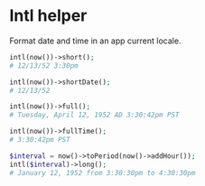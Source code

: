 # Intl helper

Format date and time in an app current locale.

```php
intl(now())->short();
# 12/13/52 3:30pm

intl(now())->shortDate();
# 12/13/52

intl(now())->full();
# Tuesday, April 12, 1952 AD 3:30:42pm PST

intl(now())->fullTime();
# 3:30:42pm PST

$interval = now()->toPeriod(now()->addHour());
intl($interval)->long();
# January 12, 1952 from 3:30:30pm to 4:30:30pm
```
